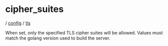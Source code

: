 # cipher_suites

/ [config](/reference/server-config/index.md) / [tls](/reference/server-config/config/tls/index.md) 

When set, only the specified TLS cipher suites will be allowed. Values must match the golang version used to build the server.

